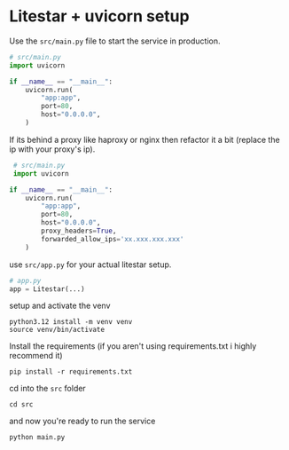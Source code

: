 # Litestar + uvicorn setup

Use the `src/main.py` file to start the service in production.

```python
# src/main.py
import uvicorn

if __name__ == "__main__":
    uvicorn.run(
        "app:app",
        port=80,
        host="0.0.0.0",
    )
```

If its behind a proxy like haproxy or nginx then refactor it a bit (replace the ip with your proxy's ip).

```python
 # src/main.py
 import uvicorn

if __name__ == "__main__":
    uvicorn.run(
        "app:app",
        port=80,
        host="0.0.0.0",
        proxy_headers=True,
        forwarded_allow_ips='xx.xxx.xxx.xxx'
    )
```

use `src/app.py` for your actual litestar setup.

```python
# app.py
app = Litestar(...)
```


setup and activate the venv

```shell
python3.12 install -m venv venv
source venv/bin/activate
```

Install the requirements (if you aren't using requirements.txt i highly recommend it)

```
pip install -r requirements.txt
```

cd into the `src` folder

```shell
cd src
```

and now you're ready to run the service

```shell
python main.py
```